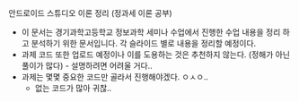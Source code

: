 안드로이드 스튜디오 이론 정리 (정과세 이론 공부)
- 이 문서는 경기과학고등학교 정보과학 세미나 수업에서 진행한 수업 내용을 정리 하고 분석하기 위한 문서입니다. 각 슬라이드 별로 내용을 정리할 예정이다.
- 과제 코드 또한 업로드 예정이나 이를 도용하는 것은 추천하지 않는다. (정해가 아닌 풀이가 많다) - 설명하려면 어려울 거다..
- 과제는 몇몇 중요한 코드만 골라서 진행해야겠다. ㅇㅅㅇ..
    - 없는 코드가 많아 귀찮..
